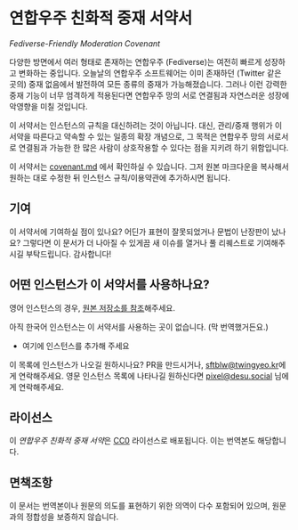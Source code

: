 # 연합우주 친화적 중재 서약서

*Fediverse-Friendly Moderation Covenant*

다양한 방면에서 여러 형태로 존재하는 연합우주 (Fediverse)는 여전히 빠르게 성장하고 변화하는 중입니다. 오늘날의 연합우주 소프트웨어는 이미 존재하던 (Twitter 같은 곳의) 중재 없음에서 발전하여 모든 종류의 중재가 가능해졌습니다. 그러나 이런 강력한 중재 기능이 너무 엄격하게 적용된다면 연합우주 망의 서로 연결됨과 자연스러운 성장에 악영향을 미칠 것입니다.

이 서약서는 인스턴스의 규칙을 대신하려는 것이 아닙니다. 대신, 관리/중재 행위가 이 서약을 따른다고 약속할 수 있는 일종의 확장 개념으로, 그 목적은 연합우주 망의 서로서로 연결됨과 가능한 한 많은 사람이 상호작용할 수 있다는 점을 지키려 하기 위함입니다.

이 서약서는 [covenant.md](covenant.md) 에서 확인하실 수 있습니다. 그저 원본 마크다운을 복사해서 원하는 대로 수정한 뒤 인스턴스 규칙/이용약관에 추가하시면 됩니다.

## 기여

이 서약서에 기여하실 점이 있나요? 어딘가 표현이 잘못되었거나 문법이 난장판이 났나요? 그렇다면 이 문서가 더 나아질 수 있게끔 새 이슈를 열거나 풀 리퀘스트로 기여해주시길 부탁드립니다. 감사합니다!

## 어떤 인스턴스가 이 서약서를 사용하나요?

영어 인스턴스의 경우, [원본 저장소를 참조](https://github.com/pixeldesu/fediverse-friendly-moderation-covenant)해주세요.

아직 한국어 인스턴스는 이 서약서를 사용하는 곳이 없습니다. (막 번역했거든요.)

* 여기에 인스턴스를 추가해 주세요

이 목록에 인스턴스가 나오길 원하시나요? PR을 만드시거나, [sftblw@twingyeo.kr](https://twingyeo.kr/@sftblw)에게 연락해주세요. 영문 인스턴스 목록에 나타나길 원하신다면 [pixel@desu.social](https://desu.social/@pixel) 님에게 연락해주세요.

## 라이선스

이 *연합우주 친화적 중재 서약*은 [CC0](LICENSE) 라이선스로 배포됩니다. 이는 번역본도 해당합니다.

## 면책조항

이 문서는 번역본이나 원문의 의도를 표현하기 위한 의역이 다수 포함되어 있으며, 원문과의 정합성을 보증하지 않습니다.
